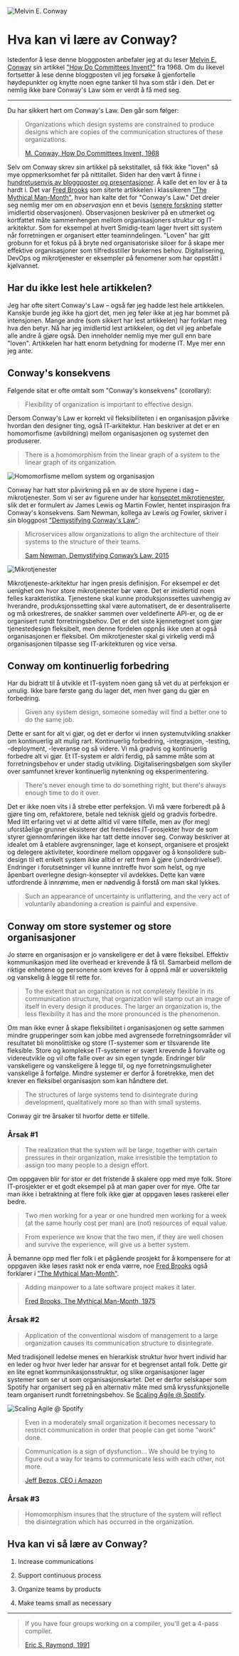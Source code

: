 ![Melvin E. Conway](https://github.com/steinim/writings/raw/master/images/conway.png)

# Hva kan vi lære av Conway?

Istedenfor å lese denne bloggposten anbefaler jeg at du leser [Melvin E. Conway](https://en.wikipedia.org/wiki/Melvin_Conway) sin artikkel ["How Do Committees Invent?"](http://www.melconway.com/research/committees.html) fra 1968. Om du likevel fortsetter å lese denne bloggposten vil jeg forsøke å gjenfortelle høydepunkter og knytte noen egne tanker til hva som står i den. Det er nemlig ikke bare Conway's Law som er verdt å få med seg.

---

Du har sikkert hørt om Conway's Law. Den går som følger:

>  Organizations which design systems are constrained to produce designs which are copies of the communication structures of these organizations.
>
> [M. Conway, How Do Committees Invent, 1968](http://www.melconway.com/research/committees.html)

Selv om Conway skrev sin artikkel på sekstitallet, så fikk ikke "loven" så mye oppmerksomhet før på nittitallet. Siden har den vært å finne i [hundretusenvis av bloggposter og presentasjoner](http://lmgtfy.com/?q=conway%27s+law). Å kalle det en lov er å ta hardt i. Det var [Fred Brooks](https://en.wikipedia.org/wiki/Fred_Brooks) som siterte artikkelen i klassikeren ["The Mythical Man-Month"](https://en.wikipedia.org/wiki/The_Mythical_Man-Month), hvor han kalte det for "Conway's Law." Det dreier seg nemlig mer om en _observasjon_ enn et bevis ([senere forskning](https://en.wikipedia.org/wiki/Conway%27s_law#Supporting_evidence) støtter imidlertid observasjonen). Observasjonen beskriver på en utmerket og kortfattet måte sammenhengen mellom organisasjoners struktur og IT-arkitektur. Som for eksempel at hvert Smidig-team lager hvert sitt system når forretningen er organisert etter teaminndelingen. "Loven" har gitt grobunn for et fokus på å bryte ned organisatoriske siloer for å skape mer effektive organisasjoner som tilfredsstiller brukernes behov. Digitalisering, DevOps og mikrotjenester er eksempler på fenomener som har oppstått i kjølvannet.

## Har du ikke lest hele artikkelen?
Jeg har ofte sitert Conway's Law – også før jeg hadde lest hele artikkelen. Kanskje burde jeg ikke ha gjort det, men jeg føler ikke at jeg har bommet på intensjonen. Mange andre (som sikkert har lest artikkelen) har forklart meg hva den betyr. Nå har jeg imidlertid lest artikkelen, og det vil jeg anbefale alle andre å gjøre også. Den inneholder nemlig mye mer gull enn bare "loven". Artikkelen har hatt enorm betydning for moderne IT. Mye mer enn jeg ante.

## Conway's konsekvens
Følgende sitat er ofte omtalt som "Conway's konsekvens" (corollary):

> Flexibility of organization is important to effective design.

Dersom Conway's Law er korrekt vil fleksibiliteten i en organisasjon påvirke hvordan den designer ting, også IT-arkitektur. Han beskriver at det er en homomorfisme (avbildning) mellom organisasjonen og systemet den produserer.

> There is a homomorphism from the linear graph of a system to the linear graph of its organization.

![Homomorfisme mellom system og organisasjon](https://github.com/steinim/writings/raw/master/images/conway_homomorphism.png)

Conway har hatt stor påvirkning på en av de store hypene i dag – mikrotjenester. Som vi ser av figurene under har [konseptet mikrotjenester](http://martinfowler.com/articles/microservices.html), slik det er formulert av James Lewis og Martin Fowler, hentet inspirasjon fra Conway's konsekvens. Sam Newman, kollega av Lewis og Fowler, skriver i sin bloggpost ["Demystifying Conway's Law"](https://www.thoughtworks.com/insights/blog/demystifying-conways-law):

> Microservices allow organizations to align the architecture of their systems to the structure of their teams.
>
> [Sam Newman, Demystifying Conway’s Law, 2015](https://www.thoughtworks.com/insights/blog/demystifying-conways-law)

![Mikrotjenester](https://github.com/steinim/writings/raw/master/images/microservices.png)

Mikrotjeneste-arkitektur har ingen presis definisjon. For eksempel er det uenighet om hvor store mikrotjenester bør være. Det er imidlertid noen felles karakteristika. Tjenestene skal kunne produksjonssettes uavhengig av hverandre, produksjonssetting skal være automatisert, de er desentraliserte og må orkestreres, de snakker sammen over veldefinerte API-er, og de er organisert rundt forretningsbehov. Det er det siste kjennetegnet som gjør tjenestedesign fleksibelt, men denne fordelen oppnås ikke uten at også organisasjonen er fleksibel. Om mikrotjenester skal gi virkelig verdi må organisasjonen tilpasse seg IT-arkitekturen og vice versa.

## Conway om kontinuerlig forbedring
Har du bidratt til å utvikle et IT-system noen gang så vet du at perfeksjon er umulig. Ikke bare første gang du lager det, men hver gang du gjør en forbedring.

> Given any system design, someone someday will find a better one to do the same job.

Dette er sant for alt vi gjør, og det er derfor vi innen systemutvikling snakker om kontinuerlig alt mulig rart. Kontinuerlig forbedring, -integrasjon, -testing, -deployment, -leveranse og så videre. Vi må gradvis og kontinuerlig forbedre alt vi gjør. Et IT-system er aldri ferdig, på samme måte som at forretningsbehov er under stadig utvikling. Digitaliseringsbølgen som skyller over samfunnet krever kontinuerlig nytenkning og eksperimentering.

> There's never enough time to do something right, but there's always enough time to do it over.

Det er ikke noen vits i å strebe etter perfeksjon. Vi må være forberedt på å gjøre ting om, refaktorere, betale ned teknisk gjeld og gradvis forbedre. Med litt erfaring vet vi at dette alltid vil være tilfelle, men av (for meg) uforståelige grunner eksisterer det fremdeles IT-prosjekter hvor de som styrer gjennomføringen ikke har tatt dette innover seg. Conway beskriver at idealet om å etablere avgrensninger, lage et konsept, organisere et prosjekt og delegere aktiviteter, koordinere mellom oppgaver og å konsolidere sub-design til ett enkelt system ikke alltid er rett frem å gjøre (underdrivelse!). Endringer i forutsetninger vil kunne inntreffe hvor som helst, og nye åpenbart overlegne design-konsepter vil avdekkes. Dette kan være utfordrende å innrømme, men er nødvendig å forstå om man skal lykkes.

> Such an appearance of uncertainty is unflattering, and the very act of voluntarily abandoning a creation is painful and expensive.

## Conway om store systemer og store organisasjoner
Jo større en organisasjon er jo vanskeligere er det å være fleksibel. Effektiv kommunikasjon med lite overhead er krevende å få til. Samarbeid mellom de riktige enhetene og personene som kreves for å oppnå mål er uoversiktelig og vanskelig å legge til rette for.

> To the extent that an organization is not completely flexible in its communication structure, that organization will stamp out an image of itself in every design it produces. The larger an organization is, the less flexibility it has and the more pronounced is the phenomenon.

Om man ikke evner å skape fleksibilitet i organisasjonen og sette sammen mindre grupperinger som kan jobbe med avgrensede forretningsområder vil resultatet bli monolittiske og store IT-systemer som er tilsvarende lite fleksible. Store og komplekse IT-systemer er svært krevende å forvalte og videreutvikle og vil ofte falle over av sin egen tyngde. Endringer blir vanskeligere og vanskeligere å legge til, og nye forretningsmuligheter vanskelige å forfølge. Mindre systemer er derfor å foretrekke, men det krever en fleksibel organisasjon som kan håndtere det.

> The structures of large systems tend to disintegrate during development, qualitatively more so than with small systems.

Conway gir tre årsaker til hvorfor dette er tilfelle.

### Årsak #1
> The realization that the system will be large, together with certain pressures in their organization, make irresistible the temptation to assign too many people to a design effort.

Om oppgaven blir for stor er det fristende å skalere opp med mye folk. Store IT-prosjekter er et godt eksempel på at man gaper over for mye. Ofte tar man ikke i betraktning at flere folk ikke gjør at oppgaven løses raskerei eller bedre.

> Two men working for a year or one hundred men working for a week (at the same hourly cost per man) are (not) resources of equal value.

> From experience we know that the two men, if they are well chosen and survive the experience, will give us a better system.

Å bemanne opp med fler folk i et pågående prosjekt for å kompensere for at oppgaven ikke løses raskt nok er enda værre, noe [Fred Brooks](https://en.wikipedia.org/wiki/Fred_Brooks) også forklarer i ["The Mythical Man-Month"](https://en.wikipedia.org/wiki/The_Mythical_Man-Month).

> Adding manpower to a late software project makes it later.
>
> [Fred Brooks, The Mythical Man-Month, 1975](https://en.wikipedia.org/wiki/Brooks%E2%80%99_law)

### Årsak #2
> Application of the conventional wisdom of management to a large organization causes its communication structure to disintegrate.

Med tradisjonell ledelse menes en hierarkisk struktur hvor hvert individ har en leder og hvor hver leder har ansvar for et begrenset antall folk. Dette gir en lite egnet kommunikasjonsstruktur, og slike organisasjoner lager systemer som ser ut som organisasjonskartet. Det er derfor selskaper som Spotify har organisert seg på en alternativ måte med små kryssfunksjonelle team organisert rundt forretningsbehov. Se [Scaling Agile @ Spotify](https://docs.google.com/viewer?url=https://dl.dropbox.com/u/1018963/Articles/SpotifyScaling.pdf).

![Scaling Agile @ Spotify](https://github.com/steinim/writings/raw/master/images/scaling_agile_at_spotify.png)

> Even in a moderately small organization it becomes necessary to restrict communication in order that people can get some "work" done.

> Communication is a sign of dysfunction... We should be trying to figure out a way for teams to communicate less with each other, not more.
> 
> [Jeff Bezos, CEO i Amazon](http://www.amazon.com/The-Everything-Store-Bezos-Amazon/dp/0316219266)

### Årsak #3
> Homomorphism insures that the structure of the system will reflect the disintegration which has occurred in the organization.

## Hva kan vi så lære av Conway?
1. Increase communications

2. Support continuous process

3. Organize teams by products

4. Make teams small as necessary


---
> If you have four groups working on a compiler, you'll get a 4-pass compiler.
>
> [Eric S. Raymond, 1991](http://catb.org/~esr/jargon/html/C/Conways-Law.html)
